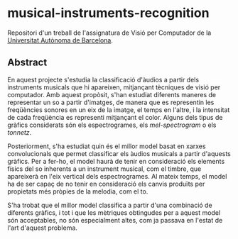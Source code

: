 # musical-instruments-recognition
Repositori d'un treball de l'assignatura de Visió per Computador de la [Universitat Autònoma de Barcelona](https://www.uab.cat).

## Abstract
En aquest projecte s'estudia la classificació d'àudios a partir dels instruments musicals que hi apareixen, mitjançant tècniques de visió per computador. Amb aquest propòsit, s'han estudiat diferents maneres de representar un so a partir d'imatges, de manera que es representin les freqüències sonores en un eix de la imatge, el temps en l'altre, i la intensitat de cada freqüència es representi mitjançant el color. Alguns dels tipus de gràfics considerats són els espectrogrames, els *mel-spectrogram* o els *tonnetz*.

Posteriorment, s'ha estudiat quin és el millor model basat en xarxes convolucionals que permet classificar els àudios musicals a partir d'aquests gràfics. Per a fer-ho, el model haurà de tenir en consideració els elements físics del so inherents a un instrument musical, com el timbre, que apareixerà en l'eix vertical dels espectrogrames. Al mateix temps, el model ha de ser capaç de no tenir en consideració els canvis produïts per propietats més pròpies de la melodia, com el to.

S'ha trobat que el millor model classifica a partir d'una combinació de diferents gràfics, i tot i que les mètriques obtingudes per a aquest model són acceptables, no són especialment altes, com ja passava en l'estat de l'art d'aquest problema.
